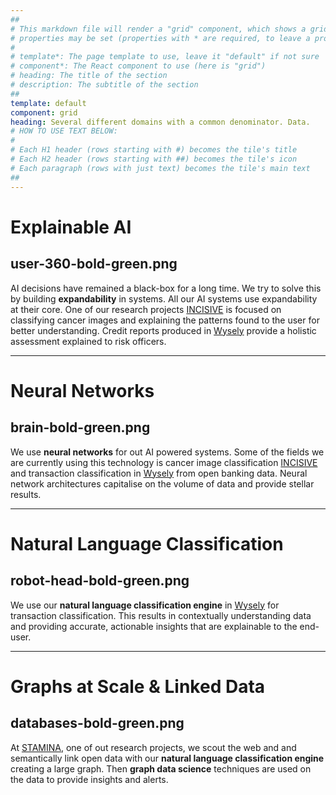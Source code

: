 ```yaml
---
##
# This markdown file will render a "grid" component, which shows a grid containing a series οφ tiles. The following
# properties may be set (properties with * are required, to leave a property blank use ''):
#
# template*: The page template to use, leave it "default" if not sure
# component*: The React component to use (here is "grid")
# heading: The title of the section
# description: The subtitle of the section
##
template: default
component: grid
heading: Several different domains with a common denominator. Data.
# HOW TO USE TEXT BELOW:
#
# Each H1 header (rows starting with #) becomes the tile's title
# Each H2 header (rows starting with ##) becomes the tile's icon
# Each paragraph (rows with just text) becomes the tile's main text
##
---
```


# Explainable AI

## user-360-bold-green.png

AI decisions have remained a black-box for a long time. We try to solve this by building **expandability** in systems. All our AI systems use expandability at their core. One of our research projects [INCISIVE](/research#imagetext4) is focused on classifying cancer images and explaining the patterns found to the user for better understanding. Credit reports produced in [Wysely](/research#imagetext3) provide a holistic assessment explained to risk officers.

---

# Neural Networks

## brain-bold-green.png

We use **neural networks** for out AI powered systems. Some of the fields we are currently using this technology is cancer image classification [INCISIVE](/research#imagetext4) and transaction classification in [Wysely](/research#imagetext3) from open banking data. Neural network architectures capitalise on the volume of data and provide stellar results.

---

# Natural Language Classification

## robot-head-bold-green.png

We use our **natural language classification engine** in [Wysely](/research#imagetext3) for transaction classification. This results in contextually understanding data and providing accurate, actionable insights that are explainable to the end-user.

---

# Graphs at Scale & Linked Data

## databases-bold-green.png

At [STAMINA](/research#imagetext5), one of out research projects, we scout the web and and semantically link open data with our **natural language classification engine** creating a large graph. Then **graph data science** techniques are used on the data to provide insights and alerts.
